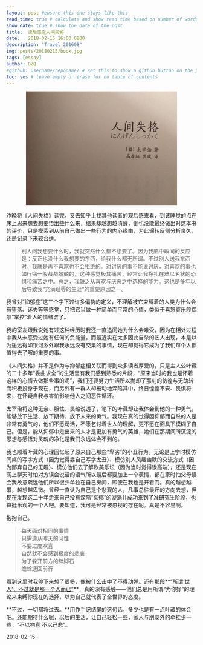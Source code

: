 ```yaml
---  
layout: post #ensure this one stays like this  
read_time: true # calculate and show read time based on number of words  
show_date: true # show the date of the post  
title:  读后感之人间失格  
date:   2018-02-15 16:00 0800  
description: "Travel 201608"  
img: posts/20180215/book.jpg  
tags: [essay]  
author: DZQ  
#github: username/reponame/ # set this to show a github button on the post  
toc: yes # leave empty or erase for no table of contents  
---  
```


<div align="center">
<img src=../assets/img/posts/20180215/book.jpg width=400 height=300 />  
</div>  
  

昨晚将《人间失格》读完，又去知乎上找其他读者的观后感来看，到该睡觉的点在床上思来想去想要悟出些什么来，结果却越想越清醒，倒也没能最终做出对这本书的评价，只是摸索到从前自己做出一些行为的内心缘由，为此辗转反侧分析良久，还是记录下来较合适。

> 别人问我想要什么时，我就突然什么都不想要了。因为我脑中瞬间的反应是：反正也没什么我想要的东西，给我什么都无所谓。不过别人送我东西时，我就是再不喜欢也不会拒绝的。对讨厌的事不能说讨厌，对喜欢的事也如行窃一般战战兢兢的，这种感觉极其痛苦，经常让我挣扎在难以名状的恐惧和痛苦之中。总之，我缺乏从喜欢与厌恶之中选择的能力。这也是多年以后导致我“充满耻辱的生涯”的重要原因之一。

我曾对“抑郁症”这三个字下过许多偏执的定义，不理解被它束缚着的人类为什么会有堕落、迷失等等感觉，只把它当做一种简单而平常的心情，类似于喜怒哀乐般偶尔“掌控”着人的情绪罢了。

我的室友跟我说她有过这种经历时我还一直追问她为什么会难受，因为在相处过程中我从未感受过她有任何的负能量。而最近实在太多因此自杀的艺人出现，本是以为遥远得如银河系外跟我永远没有交集的事情，现在却觉得它成为了我们每个人都值得去了解的重要的事。

《人间失格》并不是作为与抑郁症相关联而得到众多读者厚爱的，只是主人公叶藏的二十多年“委曲求全”的生活里有我们感到熟悉的片段，“原来当时的我也是怀着这样的心情去做那些事的呢”，我们还要努力生活所以抛却了那刻的彷徨与无助转而积极投身于现在，而另外有一群人却被动地深陷其中，终日惶惶不安、畏惧将来，在怀疑自我与害怕影响他人之间恶性循环。

太宰治将这种无奈、胆怯、畏缩说透了，笔下的叶藏却让我体会到他的一种勇气，能够放下生活、放下期待、放下未来的勇气。我现在真的觉得因抑郁而自杀的人是非常有勇气的，他们不愿苟活，不愿乞讨着世人的理解，更不愿在面具下模糊了自己。但是，能从抑郁中走出来的人才是更加有勇气的英雄，她们在那期间所沉淀的思想与感悟对灵魂的净化是我们永远体会不到的。

我也顺着叶藏的心理回忆起了原来自己那些“卑劣”的小丑行为。无论是上学时模仿同桌的写字方式（因为觉得靠自己写字太丑）、模仿别人风趣幽默的交流方式（因为鄙弃自己的无趣）、模仿他们去了解欧美乐坛（因为当时觉得很高端），还是现在网上聊天时怕对方误会说话的语气所以最后都要加上一个表情，都在家时怕父母误会我故意疏远他们所以很少单独在自己房间，即便在我也是开着门。真的越想越累，越想越卑微。曾经一直认为自己是个悲观的人，凡事总往最坏的方向去想，但现在发现这二十年走来自己没有深陷“抑郁”的漩涡并成功来到了准研究生阶段，也算挺乐观的一个人吧。要知道，我可是经常被忽视的存在呢。真是不容易啊。

抱抱自己。

> 每天面对相同的事情  
> 只需遵从昨天的习性  
> 不要过度欢喜  
> 自然就不会感到极度的悲哀  
> 为了躲开前方的绊脚石  
> 蟾蜍迂回前行  

看到这里时我停下来想了很多，像被什么击中了不得动弹。还有那段**<u>“所谓‘世人’，不过就是那一个人而已”</u>**，真的深有感触——他们总是用所谓“为你好”的理论来束缚你现在的选择，以为自己就代表了全世界的态度。

**不过，一切都将过去。**用作手记结尾的这句话，多少也是有一点叶藏的体会吧。还能期待什么呢，以后的生活，让自己轻松一些，家人与朋友外的牵挂少一些，“不以物喜 不以己悲”。

2018-02-15